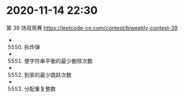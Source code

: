 
# 2020-11-14 22:30

第 39 场双周赛 https://leetcode-cn.com/contest/biweekly-contest-39
- 5550. 拆炸弹
- 5551. 使字符串平衡的最少删除次数
- 5552. 到家的最少跳跃次数
- 5553. 分配重复整数
